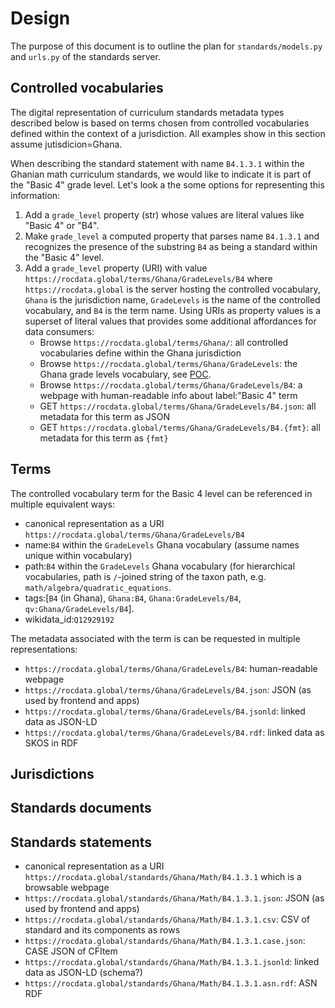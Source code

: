 Design
======
The purpose of this document is to outline the plan for `standards/models.py`
and `urls.py` of the standards server.


Controlled vocabularies
-----------------------
The digital representation of curriculum standards metadata types described below 
is based on terms chosen from controlled vocabularies defined within the context
of a jurisdiction. All examples show in this section assume jutisdicion=Ghana.

When describing the standard statement with name `B4.1.3.1` within the Ghanian
math curriculum standards, we would like to indicate it is part of the "Basic 4"
grade level. Let's look a the some options for representing this information:

1. Add a `grade_level` property (str) whose values are literal values like "Basic 4" or "B4".
2. Make `grade_level` a computed property that parses name `B4.1.3.1` and recognizes
   the presence of the substring `B4` as being a standard within the "Basic 4" level.
3. Add a `grade_level` property (URI) with value `https://rocdata.global/terms/Ghana/GradeLevels/B4`
   where `https://rocdata.global` is the server hosting the controlled vocabulary,
   `Ghana` is the jurisdiction name, `GradeLevels` is the name of the controlled vocabulary,
   and `B4` is the term name. Using URIs as property values is a superset of
   literal values that provides some additional affordances for data consumers:
    - Browse `https://rocdata.global/terms/Ghana/`: all controlled vocabularies define within the Ghana jurisdiction
    - Browse `https://rocdata.global/terms/Ghana/GradeLevels`: the Ghana grade levels vocabulary, see [POC](https://github.com/GROCCAD/standards-ghana/blob/main/terms/GradeLevels.yml).
    - Browse `https://rocdata.global/terms/Ghana/GradeLevels/B4`: a webpage with human-readable info about label:"Basic 4" term
    - GET `https://rocdata.global/terms/Ghana/GradeLevels/B4.json`: all metadata for this term as JSON
    - GET `https://rocdata.global/terms/Ghana/GradeLevels/B4.{fmt}`: all metadata for this term as `{fmt}`


Terms
-----
The controlled vocabulary term for the Basic 4 level can be referenced in multiple
equivalent ways:

 - canonical representation as a URI `https://rocdata.global/terms/Ghana/GradeLevels/B4`
 - name:`B4` within the `GradeLevels` Ghana vocabulary (assume names unique within vocabulary)
 - path:`B4` within the `GradeLevels` Ghana vocabulary (for hierarchical vocabularies,
   path is `/`-joined string of the taxon path, e.g. `math/algebra/quadratic_equations`.
 - tags:[`B4` (in Ghana), `Ghana:B4`, `Ghana:GradeLevels/B4`, `qv:Ghana/GradeLevels/B4`].
 - wikidata_id:`Q12929192`


The metadata associated with the term is can be requested in multiple representations:

 - `https://rocdata.global/terms/Ghana/GradeLevels/B4`: human-readable webpage
 - `https://rocdata.global/terms/Ghana/GradeLevels/B4.json`: JSON (as used by frontend and apps)
 - `https://rocdata.global/terms/Ghana/GradeLevels/B4.jsonld`: linked data as JSON-LD
 - `https://rocdata.global/terms/Ghana/GradeLevels/B4.rdf`: linked data as SKOS in RDF



Jurisdictions
-------------




Standards documents
-------------------



Standards statements
--------------------

 - canonical representation as a URI `https://rocdata.global/standards/Ghana/Math/B4.1.3.1`
   which is a browsable webpage
 - `https://rocdata.global/standards/Ghana/Math/B4.1.3.1.json`: JSON (as used by frontend and apps)
 - `https://rocdata.global/standards/Ghana/Math/B4.1.3.1.csv`: CSV of standard and its components as rows
 - `https://rocdata.global/standards/Ghana/Math/B4.1.3.1.case.json`: CASE JSON of CFItem
 - `https://rocdata.global/standards/Ghana/Math/B4.1.3.1.jsonld`: linked data as JSON-LD (schema?)
 - `https://rocdata.global/standards/Ghana/Math/B4.1.3.1.asn.rdf`: ASN RDF

